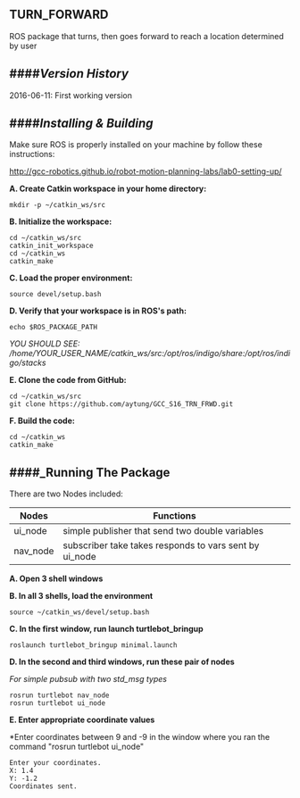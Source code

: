 ##  TURN_FORWARD
ROS package that turns, then goes forward to reach a location determined by user

####**_Version History_**  
-------------------------  
2016-06-11: First working version
  
####**_Installing & Building_**  
-------------------------------  

Make sure ROS is properly installed on your machine by follow these instructions:

http://gcc-robotics.github.io/robot-motion-planning-labs/lab0-setting-up/

**A. Create Catkin workspace in your home directory:**  

``` 
mkdir -p ~/catkin_ws/src  
```  

**B. Initialize the workspace:**  

```  
cd ~/catkin_ws/src  
catkin_init_workspace  
cd ~/catkin_ws  
catkin_make  
```  
  
**C. Load the proper environment:**  

``` 
source devel/setup.bash  
```  

**D. Verify that your workspace is in ROS's path:**  

``` 
echo $ROS_PACKAGE_PATH  
```  
  *YOU SHOULD SEE: /home/YOUR_USER_NAME/catkin_ws/src:/opt/ros/indigo/share:/opt/ros/indigo/stacks*  


**E. Clone the code from GitHub:**  

``` 
cd ~/catkin_ws/src  
git clone https://github.com/aytung/GCC_S16_TRN_FRWD.git
``` 

**F. Build the code:**
```    
cd ~/catkin_ws  
catkin_make  
``` 

####**_Running The Package**  
-------------------------------  

There are two Nodes included:  

| Nodes                    | Functions                                               |
| ------------------------ |---------------------------------------------------------|
| ui_node                  | simple publisher that send two double variables         |
| nav_node                 | subscriber take takes responds to vars sent by ui_node  |
  
  
**A. Open 3 shell windows**  

**B. In all 3 shells, load the environment**

```
source ~/catkin_ws/devel/setup.bash
```

**C. In the first window, run launch turtlebot_bringup**  

```
roslaunch turtlebot_bringup minimal.launch
```

**D. In the second and third windows, run these pair of nodes**

*For simple pubsub with two std_msg types*
```
rosrun turtlebot nav_node
rosrun turtlebot ui_node
```

**E. Enter appropriate coordinate values**


*Enter coordinates between 9 and -9 in the window where you ran the command "rosrun turtlebot ui_node"
```
Enter your coordinates.
X: 1.4
Y: -1.2
Coordinates sent.

```

